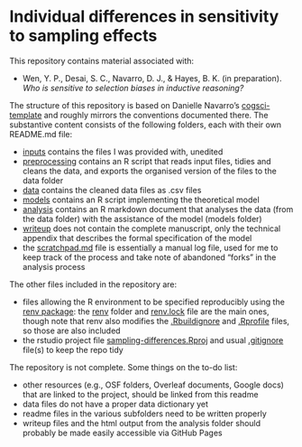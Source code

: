 
<!-- README.md is generated from README.Rmd. Please edit that file -->

# Individual differences in sensitivity to sampling effects

<!-- badges: start -->

<!-- badges: end -->

This repository contains material associated with:

  - Wen, Y. P., Desai, S. C., Navarro, D. J., & Hayes, B. K. (in
    preparation). *Who is sensitive to selection biases in inductive
    reasoning?*

The structure of this repository is based on Danielle Navarro’s
[cogsci-template](https://github.com/djnavarro/cogsci-template) and
roughly mirrors the conventions documented there. The substantive
content consists of the following folders, each with their own README.md
file:

  - [inputs](./inputs) contains the files I was provided with, unedited
  - [preprocessing](./preprocessing) contains an R script that reads
    input files, tidies and cleans the data, and exports the organised
    version of the files to the data folder
  - [data](./data) contains the cleaned data files as .csv files
  - [models](./models) contains an R script implementing the theoretical
    model
  - [analysis](./analysis) contains an R markdown document that analyses
    the data (from the data folder) with the assistance of the model
    (models folder)
  - [writeup](./writeup) does not contain the complete manuscript, only
    the technical appendix that describes the formal specification of
    the model
  - the [scratchpad.md](./scratchpad.md) file is essentially a manual
    log file, used for me to keep track of the process and take note of
    abandoned “forks” in the analysis process

The other files included in the repository are:

  - files allowing the R environment to be specified reproducibly using
    the  
    [renv package](https://rstudio.github.io/renv/): the [renv](./renv)
    folder and [renv.lock](./renv.lock) file are the main ones, though
    note that renv also modifies the [.Rbuildignore](./.Rbuildignore)
    and [.Rprofile](./.Rprofile) files, so those are also included
  - the rstudio project file
    [sampling-differences.Rproj](./sampling-differences.Rproj) and usual
    [.gitignore](./.gitignore) file(s) to keep the repo tidy

The repository is not complete. Some things on the to-do list:

  - other resources (e.g., OSF folders, Overleaf documents, Google docs)
    that are linked to the project, should be linked from this readme
  - data files do not have a proper data dictionary yet
  - readme files in the various subfolders need to be written properly
  - writeup files and the html output from the analysis folder should
    probably be made easily accessible via GitHub Pages
